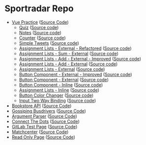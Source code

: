 # Sportradar Repo

- [Vue Practice](https://daniel.harka.com/sportradar/vue-practice/) ([Source Code](https://github.com/MrDanielHarka/sportradar/tree/main/vue-practice))
  - [Quiz](https://daniel.harka.com/sportradar/vue-practice/203-quiz/dist/) ([Source code](https://github.com/MrDanielHarka/sportradar/tree/main/vue-practice/203-quiz/))
  - [Notes](https://daniel.harka.com/sportradar/vue-practice/202-notes/dist/) ([Source code](https://github.com/MrDanielHarka/sportradar/tree/main/vue-practice/202-notes/))
  - [Counter](https://daniel.harka.com/sportradar/vue-practice/201-counter/dist/) ([Source code](https://github.com/MrDanielHarka/sportradar/tree/main/vue-practice/201-counter/))
  - [Simple Tweets](https://daniel.harka.com/sportradar/vue-practice/101-simple-tweets/) ([Source code](https://github.com/MrDanielHarka/sportradar/tree/main/vue-practice/101-simple-tweets/))
  - [Assignment Lists - External - Refactored](https://daniel.harka.com/sportradar/vue-practice/011-assignment-lists-external-refactored/) ([Source code](https://github.com/MrDanielHarka/sportradar/tree/main/vue-practice/011-assignment-lists-external-refactored/))
  - [Assignment Lists - Sum - External](https://daniel.harka.com/sportradar/vue-practice/010-assignment-lists-sum-external/) ([Source code](https://github.com/MrDanielHarka/sportradar/tree/main/vue-practice/010-assignment-lists-sum-external/))
  - [Assignment Lists - Add - External - Improved](https://daniel.harka.com/sportradar/vue-practice/009-assignment-lists-add-external-improved) ([Source code](https://github.com/MrDanielHarka/sportradar/tree/main/vue-practice/009-assignment-lists-add-external-improved/))
  - [Assignment Lists - Add - External](https://daniel.harka.com/sportradar/vue-practice/008-assignment-lists-add-external/) ([Source code](https://github.com/MrDanielHarka/sportradar/tree/main/vue-practice/008-assignment-lists-add-external/))
  - [Assignment Lists - External](https://daniel.harka.com/sportradar/vue-practice/007-assignment-lists-external/) ([Source code](https://github.com/MrDanielHarka/sportradar/tree/main/vue-practice/007-assignment-lists-external/))
  - [Button Component - External - Improved](https://daniel.harka.com/sportradar/vue-practice/006-button-component-external-improved/) ([Source code](https://github.com/MrDanielHarka/sportradar/tree/main/vue-practice/006-button-component-external-improved/))
  - [Button Component - External](https://daniel.harka.com/sportradar/vue-practice/005-button-component-external/) ([Source code](https://github.com/MrDanielHarka/sportradar/tree/main/vue-practice/005-button-component-external/))
  - [Button Component - Inline](https://daniel.harka.com/sportradar/vue-practice/004-button-component-inline/) ([Source code](https://github.com/MrDanielHarka/sportradar/tree/main/vue-practice/004-button-component-inline/))
  - [Assignment Lists - Inline](https://daniel.harka.com/sportradar/vue-practice/003-assignment-lists-inline/) ([Source code](https://github.com/MrDanielHarka/sportradar/tree/main/vue-practice/003-assignment-lists-inline/))
  - [Button Color Changer](https://daniel.harka.com/sportradar/vue-practice/002-button-color-changer/) ([Source code](https://github.com/MrDanielHarka/sportradar/tree/main/vue-practice/002-button-color-changer/))
  - [Input Two Way Binding](https://daniel.harka.com/sportradar/vue-practice/001-input-two-way-binding/) ([Source code](https://github.com/MrDanielHarka/sportradar/tree/main/vue-practice/001-input-two-way-binding/))
- [Bookstore API](https://daniel.harka.com/sportradar/backend-exercise) ([Source Code](https://github.com/MrDanielHarka/sportradar/tree/main/backend-exercise))
- [Gossiping Busdrivers](https://daniel.harka.com/sportradar/gossiping-busdrivers/) ([Source Code](https://github.com/MrDanielHarka/sportradar/tree/main/gossiping-busdrivers))
- [Argument Parser](https://daniel.harka.com/sportradar/argument-parser/) ([Source Code](https://github.com/MrDanielHarka/sportradar/tree/main/argument-parser))
- [Connect The Dots](https://daniel.harka.com/sportradar/connect-the-dots/) ([Source Code](https://gitlab.sportradar.ag/d.harka/connect-the-dots))
- [GitLab Test Page](https://d.harka.pages.sportradar.ag/test-project/) ([Source Code](https://gitlab.sportradar.ag/d.harka/test-project))
- [Matchcenter](https://river935.github.io/matchcenter/) ([Source Code](https://github.com/River935/matchcenter))
- [Read Only Page](https://daniel.harka.com/sportradar/read-only) ([Source Code](https://github.com/MrDanielHarka/sportradar/tree/main/read-only))
